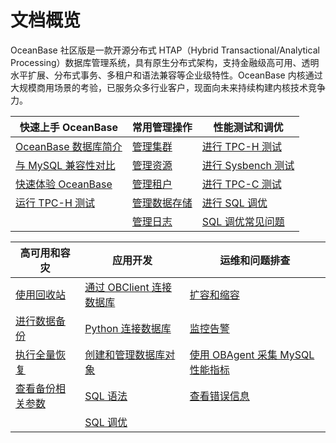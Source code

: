 # 文档概览

OceanBase 社区版是一款开源分布式 HTAP（Hybrid Transactional/Analytical Processing）数据库管理系统，具有原生分布式架构，支持金融级高可用、透明水平扩展、分布式事务、多租户和语法兼容等企业级特性。OceanBase 内核通过大规模商用场景的考验，已服务众多行业客户，现面向未来持续构建内核技术竞争力。

|             快速上手 OceanBase     |                      常用管理操作                      | 性能测试和调优   |
|----------------------------|-------------------------------------|-------------------------------------|
| [OceanBase 数据库简介](1.users-guide/1.oceanbase-database/1.what-is-oceanbase-database.md)                         | [管理集群](1.users-guide/6.basic-database-management/1.manage-clusters/1.create-a-cluster.md)                                                |[进行 TPC-H 测试](1.users-guide/9.performance-tuning-guide/8.performance-whitepaper/1.run-the-tpc-h-benchmark-on-oceanbase-database.md) |
| [与 MySQL 兼容性对比](1.users-guide/1.oceanbase-database/3.compatibility-with-mysql.md)                             | [管理资源](1.users-guide/6.basic-database-management/3.manage-resources/1.overview-of-resource-management.md)                                |[进行 Sysbench 测试](1.users-guide/9.performance-tuning-guide/8.performance-whitepaper/3.use-sysbench-to-test-the-performance-of-oceanbase-database.md)  |
| [快速体验 OceanBase](1.users-guide/2.Get-started-quickly/0.Quickly-experience-OceanBase.md)                 | [管理租户](1.users-guide/6.basic-database-management/4.manage-tenants/1.overview-of-tenant-management.md)                                    |[进行 TPC-C 测试](1.users-guide/9.performance-tuning-guide/8.performance-whitepaper/5.run-the-tpc-c-benchmark-on-oceanbase-database.md)  |
| [运行 TPC-H 测试](1.users-guide/9.performance-tuning-guide/8.performance-whitepaper/1.run-the-tpc-h-benchmark-on-oceanbase-database.md)        |[管理数据存储](1.users-guide/6.basic-database-management/5.manage-data-storage/1.minor-compaction-management/1.overview-of-minor-compaction-management.md)      |[进行 SQL 调优](1.users-guide/9.performance-tuning-guide/5.sql-tuning-guide/4.sql-tuning/1.overview-of-sql-tuning.md)     |
|   |[管理日志](1.users-guide/6.basic-database-management/7.manage-logs/1.overview-of-logs.md)                                                     |[SQL 调优常见问题](1.users-guide/9.performance-tuning-guide/5.sql-tuning-guide/6.faq-about-sql-tuning.md)     |

|             高可用和容灾     |                      应用开发                      | 运维和问题排查   |
|----------------------------|-------------------------------------|-------------------------------------|
| [使用回收站](1.users-guide/10.high-data-availability/1.administrator-guide-flashback/1.objects-supported-by-the-recycle-bin.md)       | [通过 OBClient 连接数据库](14.developer-guide/0.connect-to-oceanbase-database/3.connect-oceanbase-tenants-through-obclient.md)      |[扩容和缩容](1.users-guide/11.operation-and-maintenance-management/2.scale-out-and-scale-in/1.overview-of-scale-out-and-scale-in.md)                         |
| [进行数据备份](1.users-guide/10.high-data-availability/2.backup-and-recovery-management/3.cluster-level-data-backup/3.initiate-data-backup.md)|[Python 连接数据库](14.developer-guide/1.application-development/5.connect-to-oceanbase-through-python-driver-of-developer-guide.md)                           |[监控告警](1.users-guide/11.operation-and-maintenance-management/1.administrator-guide-monitoring-and-alerts/1.use-ocp-to-monitor-databases/1.overview-of-monitoring-and-alerts.md)  |
| [执行全量恢复](1.users-guide/10.high-data-availability/2.backup-and-recovery-management/4.data-recovery/2.perform-full-recovery.md)                 | [创建和管理数据库对象](14.developer-guide/2.create-and-manage-database-objects/1.about-ddl-statements.md)|[使用 OBAgent 采集 MySQL 性能指标](18.supporting-tools/2.ob-agent/6.use-obagent-to-collect-mysql-performance-metrics.md)  |
| [查看备份相关参数](1.users-guide/10.high-data-availability/2.backup-and-recovery-management/5.routine-maintenance/1.view-backup-related-parameters.md)  |[SQL 语法](14.developer-guide/7.sql-reference/5.sql-statements/1.general-syntax.md)                                                                                |[查看错误信息](1.users-guide/12.reference-guide/4.error-codes/1.overview-of-error-messages.md)     |
| |[SQL 调优](1.users-guide/9.performance-tuning-guide/5.sql-tuning-guide/1.execution-process-of-sql-queries.md)                                                                             |    |
